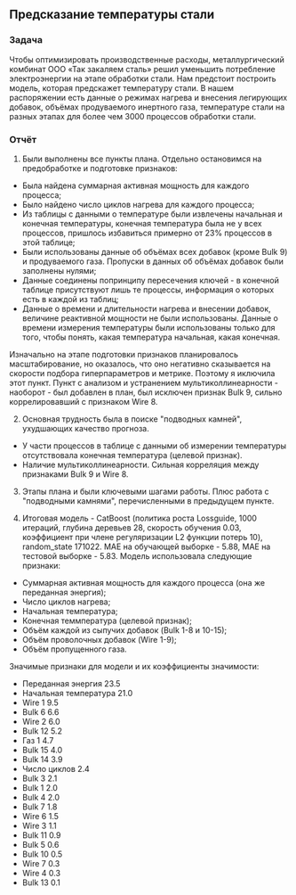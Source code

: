 ## Предсказание температуры стали
### Задача
Чтобы оптимизировать производственные расходы, металлургический комбинат ООО «Так закаляем сталь» решил уменьшить потребление электроэнергии на этапе обработки стали. Нам предстоит построить модель, которая предскажет температуру стали.
В нашем распоряжении есть данные о режимах нагрева и внесения легирующих добавок, объёмах продуваемого инертного газа, температуре стали на разных этапах для более чем 3000 процессов обработки стали.

### Отчёт
1. Были выполнены все пункты плана. Отдельно остановимся на предобработке и подготовке признаков:

- Была найдена суммарная активная мощность для каждого процесса;
- Было найдено число циклов нагрева для каждого процесса;
- Из таблицы с данными о температуре были извлечены начальная и конечная температуры, конечная температура была не у всех процессов, пришлось избавиться примерно от 23% процессов в этой таблице;
- Были использованы данные об объёмах всех добавок (кроме Bulk 9) и продуваемого газа. Пропуски в данных об объёмах добавок были заполнены нулями;
- Данные соединены попринципу пересечения ключей - в конечной таблице присутствуют лишь те процессы, информация о которых есть в каждой из таблиц;
- Данные о времени и длительности нагрева и внесении добавок, величине реактивной мощности не были использованы. Данные о времени измерения температуры были использованы только для того, чтобы понять, какая температура начальная, какая конечная.

Изначально на этапе подготовки признаков планировалось масштабирование, но оказалось, что оно негативно сказывается на скорости подбора гиперпараметров и метрике. Поэтому я иключила этот пункт. Пункт с анализом и устранением мультиколлинеарности - наоборот - был добавлен в план, был исключен признак Bulk 9, сильно коррелировавший с признаком Wire 8.


2. Основная трудность была в поиске "подводных камней", ухудшающих качество прогноза.

- У части процессов в таблице с данными об измерении температуры отсутствовала конечная температура (целевой признак).
- Наличие мультиколлинеарности. Сильная корреляция между признаками Bulk 9 и Wire 8.

3. Этапы плана и были ключевыми шагами работы. Плюс работа с "подводными камнями", перечисленными в предыдущем пункте.


4. Итоговая модель - CatBoost (политика роста Lossguide, 1000 итераций, глубина деревьев 28, скорость обучения 0.03, коэффициент при члене регуляризации L2 функции потерь 10), random_state 171022. MAE на обучающей выборке - 5.88, MAE на тестовой выборке - 5.83. Модель использовала следующие признаки:

- Суммарная активная мощность для каждого процесса (она же переданная энергия);
- Число циклов нагрева;
- Начальная температура;
- Конечная теммпература (целевой признак);
- Объём каждой из сыпучих добавок (Bulk 1-8 и 10-15);
- Объём проволочных добавок (Wire 1-9);
- Объём пропущенного газа.

Значимые признаки для модели и их коэффициенты значимости:

- Переданная энергия 23.5
- Начальная температура 21.0
- Wire 1 9.5
- Bulk 6 6.6
- Wire 2 6.0
- Bulk 12 5.2
- Газ 1 4.7
- Bulk 15 4.0
- Bulk 14 3.9
- Число циклов 2.4
- Bulk 3 2.1
- Bulk 1 2.0
- Bulk 4 2.0
- Bulk 7 1.8
- Wire 6 1.5
- Wire 3 1.1
- Bulk 11 0.9
- Bulk 5 0.6
- Bulk 10 0.5
- Wire 7 0.3
- Wire 4 0.3
- Bulk 13 0.1

